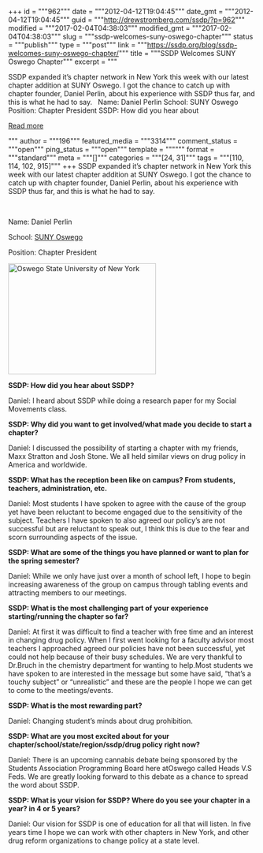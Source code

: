 +++
id = """962"""
date = """2012-04-12T19:04:45"""
date_gmt = """2012-04-12T19:04:45"""
guid = """http://drewstromberg.com/ssdp/?p=962"""
modified = """2017-02-04T04:38:03"""
modified_gmt = """2017-02-04T04:38:03"""
slug = """ssdp-welcomes-suny-oswego-chapter"""
status = """publish"""
type = """post"""
link = """https://ssdp.org/blog/ssdp-welcomes-suny-oswego-chapter/"""
title = """SSDP Welcomes SUNY Oswego Chapter"""
excerpt = """<p>SSDP expanded it&#8217;s chapter network in New York this week with our latest chapter addition at SUNY Oswego. I got the chance to catch up with chapter founder, Daniel Perlin, about his experience with SSDP thus far, and this is what he had to say. &nbsp; Name: Daniel Perlin School: SUNY Oswego Position: Chapter President SSDP: How did you hear about</p>
<div class="h10"></div>
<p><a class="more-link2 flat" href="https://ssdp.org/blog/ssdp-welcomes-suny-oswego-chapter/">Read more</a></p>
"""
author = """196"""
featured_media = """3314"""
comment_status = """open"""
ping_status = """open"""
template = """"""
format = """standard"""
meta = """[]"""
categories = """[24, 31]"""
tags = """[110, 114, 102, 915]"""
+++
SSDP expanded it&#8217;s chapter network in New York this week with our latest chapter addition at SUNY Oswego. I got the chance to catch up with chapter founder, Daniel Perlin, about his experience with SSDP thus far, and this is what he had to say.



&nbsp;



Name: Daniel Perlin



School: <a href="https://www.facebook.com/pages/Students-for-Sensible-Drug-Policy-SUNY-Oswego-Chapter/106233676110404">SUNY Oswego</a>



Position: Chapter President



<img class="alignleft" src="http://ssdp.org/assets/images/blog/2012/April/C1.JPG" alt="Oswego State University of New York" width="300" height="225" />



<strong>SSDP: How did you hear about SSDP?</strong>



Daniel: I heard about SSDP while doing a research paper for my Social Movements class.

<strong>SSDP: Why did you want to get involved/what made you decide to start a chapter?</strong>



Daniel: I discussed the possibility of starting a chapter with my friends, Maxx Stratton and Josh Stone. We all held similar views on drug policy in America and worldwide.

<strong>SSDP: What has the reception been like on campus? From students, teachers, administration, etc. </strong>



Daniel: Most students I have spoken to agree with the cause of the group yet have been reluctant to become engaged due to the sensitivity of the subject. Teachers I have spoken to also agreed our policy’s are not successful but are reluctant to speak out, I think this is due to the fear and scorn surrounding aspects of the issue.

<strong>SSDP: What are some of the things you have planned or want to plan for the spring semester?</strong>



Daniel: While we only have just over a month of school left, I hope to begin increasing awareness of the group on campus through tabling events and attracting members to our meetings.

<strong>SSDP: What is the most challenging part of your experience starting/running the chapter so far?</strong>



Daniel: At first it was difficult to find a teacher with free time and an interest in changing drug policy. When I first went looking for a faculty advisor most teachers I approached agreed our policies have not been successful, yet could not help because of their busy schedules. We are very thankful to Dr.Bruch in the chemistry department for wanting to help.Most students we have spoken to are interested in the message but some have said, “that’s a touchy subject” or “unrealistic” and these are the people I hope we can get to come to the meetings/events.

<strong>SSDP: What is the most rewarding part?</strong>



<strong></strong>Daniel: Changing student’s minds about drug prohibition.



<strong>SSDP: What are you most excited about for your chapter/school/state/region/ssdp/drug policy right now?</strong>



<strong></strong>Daniel: There is an upcoming cannabis debate being sponsored by the Students Association Programming Board here atOswego called Heads V.S Feds. We are greatly looking forward to this debate as a chance to spread the word about SSDP.



<strong>SSDP: What is your vision for SSDP? Where do you see your chapter in a year? in 4 or 5 years?</strong>



Daniel: Our vision for SSDP is one of education for all that will listen. In five years time I hope we can work with other chapters in New York, and other drug reform organizations to change policy at a state level.
